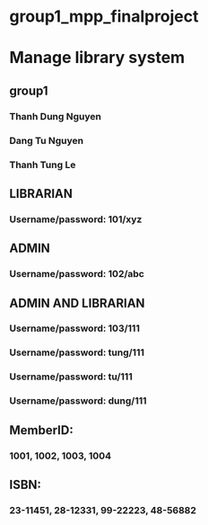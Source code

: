 # group1_mpp_finalproject
# Manage library system
## group1
### Thanh Dung Nguyen
### Dang Tu Nguyen
### Thanh Tung Le


## LIBRARIAN
### Username/password: 101/xyz

## ADMIN
### Username/password: 102/abc

## ADMIN AND LIBRARIAN
### Username/password: 103/111
### Username/password: tung/111
### Username/password: tu/111
### Username/password: dung/111

## MemberID: 
### 1001, 1002, 1003, 1004
## ISBN:     
### 23-11451, 28-12331, 99-22223, 48-56882

